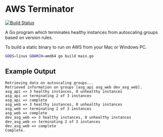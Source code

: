 AWS Terminator
==============
[![Build Status](https://travis-ci.org/a-h/terminator.svg?branch=master)](https://travis-ci.org/a-h/terminator)

A Go program which terminates healthy instances from autoscaling groups based on version rules.

To build a static binary to run on AWS from your Mac or Windows PC.

```bash
GOOS=linux GOARCH=amd64 go build main.go
```

Example Output
--------------
```
Retrieving data on autoscaling groups...
Retrieved information on groups [asg_api asg_web dev_asg_web].
asg_api => 3 healthy instances, 0 unhealthy instances
asg_api => terminating 2 of 3 instances
asg_api => complete
asg_web => 3 healthy instances, 0 unhealthy instances
asg_web => terminating 2 of 3 instances
asg_web => complete
dev_asg_web => 3 healthy instances, 0 unhealthy instances
dev_asg_web => terminating 2 of 3 instances
dev_asg_web => complete
Complete.
```
